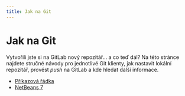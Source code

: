 ```yaml
---
title: Jak na Git
---
```


Jak na Git
==========

Vytvořili jste si na GitLab nový repozitář… a co teď dál? Na této stránce najdete stručné návody pro jednotlivé Git klienty, jak nastavit lokální repozitář, provést _push_ na GitLab a kde hledat další informace.

* [Příkazová řádka](git-cli.html)
* [NetBeans 7](netbeans.html)
